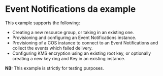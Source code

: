 # Event Notifications da example

This example supports the following:
- Creating a new resource group, or taking in an existing one.
- Provisioning and configuring an Event Notifications instance.
- Provisioning of a COS instance to connect to an Event Notifications and collect the events which failed delivery.
- Configuring KMS encryption using an existing root key, or optionally creating a new key ring and Key in an existing instance.

**NB:** This example is strictly for testing purposes.

